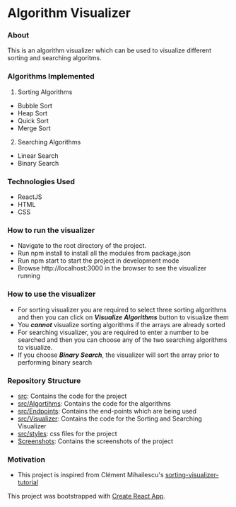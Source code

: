 # Algorithm Visualizer

### About

This is an algorithm visualizer which can be used to visualize different sorting and searching algoritms.

### Algorithms Implemented

1. Sorting Algorithms

- Bubble Sort
- Heap Sort
- Quick Sort
- Merge Sort

2. Searching Algorithms

- Linear Search
- Binary Search

### Technologies Used

- ReactJS
- HTML
- CSS

### How to run the visualizer

- Navigate to the root directory of the project.
- Run npm install to install all the modules from package.json
- Run npm start to start the project in development mode
- Browse http://localhost:3000 in the browser to see the visualizer running

### How to use the visualizer

- For sorting visualizer you are required to select three sorting algorithms and then you can click on **_Visualize Algorithms_** button to visualize them
- You **_cannot_** visualize sorting algorithms if the arrays are already sorted
- For searching visualizer, you are required to enter a number to be searched and then you can choose any of the two searching algorithms to visualize.
- If you choose **_Binary Search_**, the visualizer will sort the array prior to performing binary search

### Repository Structure

- [src](https://github.com/ibrahimkamal7/AlgorithmVisualizer/tree/master/src): Contains the code for the project
- [src/Algortihms](https://github.com/ibrahimkamal7/AlgorithmVisualizer/tree/master/src/Algorithms): Contains the code for the algorithms
- [src/Endpoints](https://github.com/ibrahimkamal7/AlgorithmVisualizer/tree/master/src/Endpoints): Contains the end-points which are being used
- [src/Visualizer](https://github.com/ibrahimkamal7/AlgorithmVisualizer/tree/master/src/Visualizer): Contains the code for the Sorting and Searching Visualizer
- [src/styles](https://github.com/ibrahimkamal7/AlgorithmVisualizer/tree/master/src/styles): css files for the project
- [Screenshots](https://github.com/ibrahimkamal7/AlgorithmVisualizer/tree/master/ScreenShots): Contains the screenshots of the project

### Motivation

- This project is inspired from Clément Mihailescu's [sorting-visualizer-tutorial](https://github.com/clementmihailescu/Sorting-Visualizer-Tutorial)

This project was bootstrapped with [Create React App](https://github.com/facebook/create-react-app).
